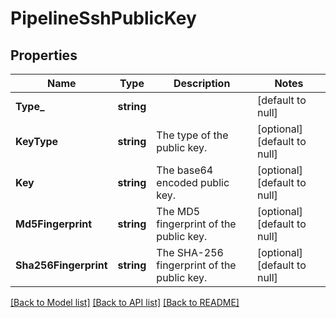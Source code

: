 # PipelineSshPublicKey

## Properties
Name | Type | Description | Notes
------------ | ------------- | ------------- | -------------
**Type_** | **string** |  | [default to null]
**KeyType** | **string** | The type of the public key. | [optional] [default to null]
**Key** | **string** | The base64 encoded public key. | [optional] [default to null]
**Md5Fingerprint** | **string** | The MD5 fingerprint of the public key. | [optional] [default to null]
**Sha256Fingerprint** | **string** | The SHA-256 fingerprint of the public key. | [optional] [default to null]

[[Back to Model list]](../README.md#documentation-for-models) [[Back to API list]](../README.md#documentation-for-api-endpoints) [[Back to README]](../README.md)


